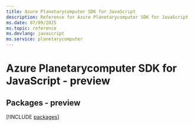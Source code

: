 ```yaml
---
title: Azure Planetarycomputer SDK for JavaScript
description: Reference for Azure Planetarycomputer SDK for JavaScript
ms.date: 07/09/2025
ms.topic: reference
ms.devlang: javascript
ms.service: planetarycomputer
---
```

# Azure Planetarycomputer SDK for JavaScript - preview
## Packages - preview
[!INCLUDE [packages](planetarycomputer-index.md)]
